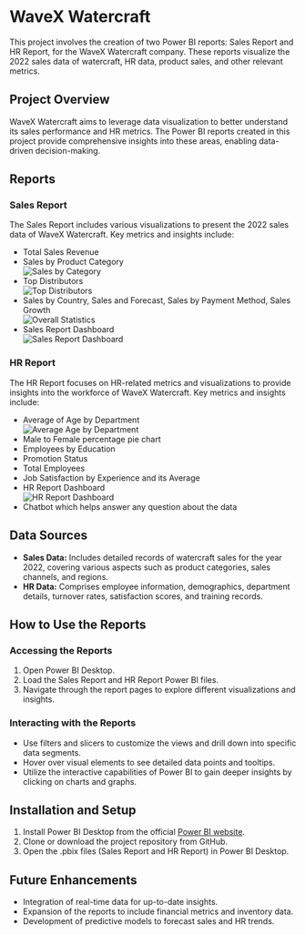 # WaveX Watercraft

This project involves the creation of two Power BI reports: Sales Report and HR Report, for the WaveX Watercraft company. These reports visualize the 2022 sales data of watercraft, HR data, product sales, and other relevant metrics.

## Project Overview

WaveX Watercraft aims to leverage data visualization to better understand its sales performance and HR metrics. The Power BI reports created in this project provide comprehensive insights into these areas, enabling data-driven decision-making.

## Reports

### Sales Report

The Sales Report includes various visualizations to present the 2022 sales data of WaveX Watercraft. Key metrics and insights include:

- Total Sales Revenue
- Sales by Product Category  
  ![Sales by Category](https://github.com/user-attachments/assets/a8ed9ab7-19a4-4505-b878-3c45f34b2739)
- Top Distributors  
  ![Top Distributors](https://github.com/user-attachments/assets/aa8f7a82-d6f7-4c19-ad10-eeadc8b87767)
- Sales by Country, Sales and Forecast, Sales by Payment Method, Sales Growth  
  ![Overall Statistics](https://github.com/user-attachments/assets/6301addf-854c-45ba-a468-efe2b3c5edb5)
- Sales Report Dashboard  
  ![Sales Report Dashboard](https://github.com/user-attachments/assets/ead3410e-5664-4c5b-98b6-7153f330bc9d)

### HR Report

The HR Report focuses on HR-related metrics and visualizations to provide insights into the workforce of WaveX Watercraft. Key metrics and insights include:

- Average of Age by Department  
  ![Average Age by Department](https://github.com/user-attachments/assets/06651733-ad48-4756-a0ce-0f87e898a2de)
- Male to Female percentage pie chart
- Employees by Education
- Promotion Status
- Total Employees
- Job Satisfaction by Experience and its Average
- HR Report Dashboard  
  ![HR Report Dashboard](https://github.com/user-attachments/assets/7544bbbc-20ee-4ed6-8506-50b91fc046fe)
- Chatbot which helps answer any question about the data

## Data Sources

- **Sales Data:** Includes detailed records of watercraft sales for the year 2022, covering various aspects such as product categories, sales channels, and regions.
- **HR Data:** Comprises employee information, demographics, department details, turnover rates, satisfaction scores, and training records.

## How to Use the Reports

### Accessing the Reports

1. Open Power BI Desktop.
2. Load the Sales Report and HR Report Power BI files.
3. Navigate through the report pages to explore different visualizations and insights.

### Interacting with the Reports

- Use filters and slicers to customize the views and drill down into specific data segments.
- Hover over visual elements to see detailed data points and tooltips.
- Utilize the interactive capabilities of Power BI to gain deeper insights by clicking on charts and graphs.

## Installation and Setup

1. Install Power BI Desktop from the official [Power BI website](https://powerbi.microsoft.com/desktop/).
2. Clone or download the project repository from GitHub.
3. Open the .pbix files (Sales Report and HR Report) in Power BI Desktop.

## Future Enhancements

- Integration of real-time data for up-to-date insights.
- Expansion of the reports to include financial metrics and inventory data.
- Development of predictive models to forecast sales and HR trends.
